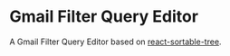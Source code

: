 # Gmail Filter Query Editor

A Gmail Filter Query Editor based on [react-sortable-tree](https://github.com/frontend-collective/react-sortable-tree).
